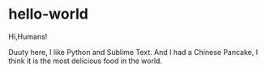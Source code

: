 # hello-world

Hi,Humans!

Duuty here, I like Python and Sublime Text.
And I had a Chinese Pancake, I think it is the most delicious food in the world.
